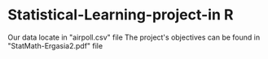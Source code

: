 # Statistical-Learning-project-in R
Our data locate in "airpoll.csv" file 
The project's objectives can be found in "StatMath-Ergasia2.pdf" file
